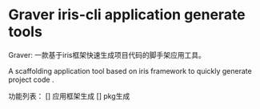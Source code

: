 # Graver iris-cli application generate tools

Graver: 一款基于iris框架快速生成项目代码的脚手架应用工具。

A scaffolding application tool based on iris framework to quickly generate project code .


功能列表：
[] 应用框架生成
[] pkg生成 
